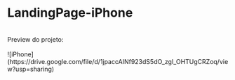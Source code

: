 # LandingPage-iPhone
<br>
Preview do projeto:
<br>
<br>
![iPhone](https://drive.google.com/file/d/1jpaccAINf923dS5dO_zgI_OHTUgCRZoq/view?usp=sharing)
